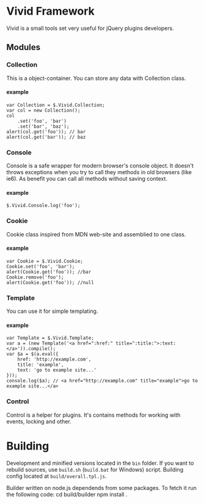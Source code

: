 # Vivid Framework
Vivid is a small tools set very useful for jQuery plugins developers.

## Modules

### Collection
This is a object-container. You can store any data with Collection class.

#### example

	var Collection = $.Vivid.Collection;
	var col = new Collection();
	col
	    .set('foo', 'bar')
	    .set('bar', 'baz');
	alert(col.get('foo')); // bar
	alert(col.get('bar')); // baz

### Console
Console is a safe wrapper for modern browser's console object. It doesn't throws exceptions when you try to call they methods in old browsers (like ie6).
As benefit you can call all methods without saving context.

#### example
	$.Vivid.Console.log('foo');

### Cookie
Cookie class inspired from MDN web-site and assemblied to one class.

#### example
	var Cookie = $.Vivid.Cookie;
	Cookie.set('foo', 'bar');
	alert(Cookie.get('foo')); //bar
	Cookie.remove('foo');
	alert(Cookie.get('foo')); //null

### Template
You can use it for simple templating.

#### example
	var Template = $.Vivid.Template;
	var a = (new Template('<a href=":href:" title=":title:">:text:</a>')).compile();
	var $a = $(a.eval({
	    href: 'http://example.com',
	    title: 'example',
	    text: 'go to example site...'
	}));
	console.log($a); // <a href="http://example.com" title="example">go to example site...</a>

### Control
Control is a helper for plugins. It's contains methods for working with events, locking and other.

# Building
Development and minified versions located in the `bin` folder. If you want to rebuild sources, use `build.sh` (`build.bat` for Windows) script.
Building config located at `build/overall.tpl.js`.

Builder written on node.js dependends from some packages. To fetch it run the following code:
	cd build/builder
	npm install .
